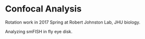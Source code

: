 # Confocal Analysis

Rotation work in 2017 Spring at Robert Johnston Lab, JHU biology.

Analyzing smFISH in fly eye disk.

